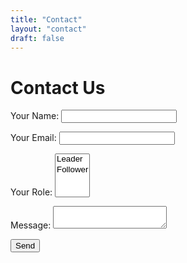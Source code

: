 ```yaml
---
title: "Contact"
layout: "contact"
draft: false
---
```


# Contact Us

<form name="contact" method="POST" data-netlify="true">
  <input type="hidden" name="form-name" value="contact" />

  <p>
    <label>Your Name: <input type="text" name="name" required /></label>
  </p>
  <p>
    <label>Your Email: <input type="email" name="email" required /></label>
  </p>
  <p>
    <label>Your Role: 
      <select name="role[]" multiple>
        <option value="leader">Leader</option>
        <option value="follower">Follower</option>
      </select>
    </label>
  </p>
  <p>
    <label>Message: <textarea name="message" required></textarea></label>
  </p>
  <p>
    <button type="submit">Send</button>
  </p>
</form>